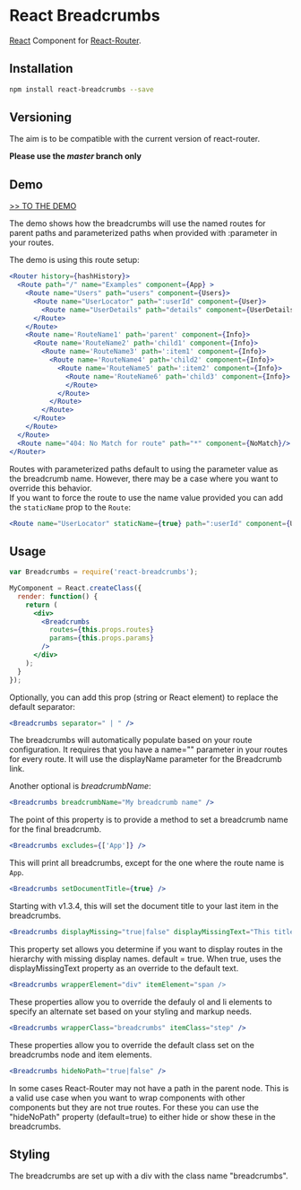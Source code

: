 # React Breadcrumbs

[React][1] Component for [React-Router][4].

## Installation

```sh
npm install react-breadcrumbs --save
```

## Versioning

  The aim is to be compatible with the current
  version of react-router.

  **Please use the _master_ branch only**

## Demo

[>> TO THE DEMO][2]

The demo shows how the breadcrumbs will use the named routes for parent paths and 
parameterized paths when provided with :parameter in your routes.

The demo is using this route setup:

```jsx
<Router history={hashHistory}>
  <Route path="/" name="Examples" component={App} >
    <Route name="Users" path="users" component={Users}>
      <Route name="UserLocator" path=":userId" component={User}>
        <Route name="UserDetails" path="details" component={UserDetails} />
      </Route>
    </Route>
    <Route name='RouteName1' path='parent' component={Info}>
      <Route name='RouteName2' path='child1' component={Info}>
        <Route name='RouteName3' path=':item1' component={Info}>
          <Route name='RouteName4' path='child2' component={Info}>
            <Route name='RouteName5' path=':item2' component={Info}>
              <Route name='RouteName6' path='child3' component={Info}>
              </Route>
            </Route>
          </Route>
        </Route>
      </Route>
    </Route>
  </Route>
  <Route name="404: No Match for route" path="*" component={NoMatch}/>
</Router>
```

Routes with parameterized paths default to using the parameter value as the breadcrumb name. However, there may be a case where you want to override this behavior.  
If you want to force the route to use the name value provided you can add the `staticName` prop to the `Route`:

```jsx
<Route name="UserLocator" staticName={true} path=":userId" component={User}>
```

## Usage

```jsx
var Breadcrumbs = require('react-breadcrumbs');

MyComponent = React.createClass({
  render: function() {
    return (
      <div>
        <Breadcrumbs 
          routes={this.props.routes}
          params={this.props.params}
        />
      </div>
    );
  }
});
```

Optionally, you can add this prop (string or React element) to replace the default separator:

```jsx
<Breadcrumbs separator=" | " />
```

The breadcrumbs will automatically populate based on your
route configuration. It requires that you have a name="" parameter
in your routes for every route. It will use the displayName parameter
for the Breadcrumb link.

Another optional is _breadcrumbName_:

```jsx
<Breadcrumbs breadcrumbName="My breadcrumb name" />
```

The point of this property is to provide a method to set a breadcrumb name for the final breadcrumb.

```jsx
<Breadcrumbs excludes={['App']} />
```
This will print all breadcrumbs, except for the one where the route name is `App`.

```jsx
<Breadcrumbs setDocumentTitle={true} />
```

Starting with v1.3.4, this will set the document title to your last item in the breadcrumbs.

```jsx
<Breadcrumbs displayMissing="true|false" displayMissingText="This title is missing" />
```

This property set allows you determine if you want to display routes in the hierarchy with missing display names.
default = true. When true, uses the displayMissingText property as an override to the default text.

```jsx
<Breadcrumbs wrapperElement="div" itemElement="span />
```

These properties allow you to override the defauly ol and li elements to specify an alternate set based on your styling
and markup needs.

```jsx
<Breadcrumbs wrapperClass="breadcrumbs" itemClass="step" />
```

These properties allow you to override the default class set on the breadcrumbs node and item elements.

```jsx
<Breadcrumbs hideNoPath="true|false" />
```

In some cases React-Router may not have a path in the parent node. This is a valid use case when you want to wrap components
with other components but they are not true routes. For these you can use the "hideNoPath" property (default=true) to either
hide or show these in the breadcrumbs.


## Styling

The breadcrumbs are set up with a div with the class name "breadcrumbs".

[1]: https://facebook.github.io/react
[2]: http://breadcrumbs.surge.sh/index.html
[3]: https://github.com/svenanders/react-breadcrumbs/issues/1
[4]: https://github.com/rackt/react-router
[5]: https://github.com/svenanders/react-breadcrumbs
